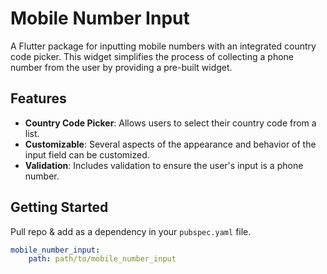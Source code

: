 # Mobile Number Input

A Flutter package for inputting mobile numbers with an integrated country code picker. This widget simplifies the process of collecting a phone number from the user by providing a pre-built widget.

## Features

- **Country Code Picker**: Allows users to select their country code from a list.
- **Customizable**: Several aspects of the appearance and behavior of the input field can be customized.
- **Validation**: Includes validation to ensure the user's input is a phone number.

## Getting Started

Pull repo & add as a dependency in your `pubspec.yaml` file.
```yaml
mobile_number_input:
    path: path/to/mobile_number_input
```

<!-- To use this package, add `mobile_number_input` as a dependency in your `pubspec.yaml` file.

```yaml
dependencies:
  mobile_number_input: latest_version -->
